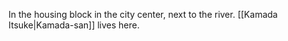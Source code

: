 In the housing block in the city center, next to the river.
[[Kamada Itsuke|Kamada-san]] lives here.